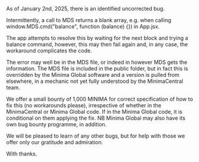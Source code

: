 As of January 2nd, 2025, there is an identified uncorrected bug.

Intermittently, a call to MDS returns a blank array, e.g. when calling window.MDS.cmd("balance", function (balance) {}) in App.jsx.

The app attempts to resolve this by waiting for the next block and trying a balance command, however, this may then fail again and, in any case, the workaround complicates the code.

The error may well be in the MDS file, or indeed in however MDS gets the information.  The MDS file is included in the public folder, but in fact this is overridden by the Minima Global software and a version is pulled from elsewhere, in a mechanic not yet fully understood by the MinimaCentral team.

We offer a small bounty of 1,000 MINIMA for correct specification of how to fix this (no workarounds please), irrespective of whether in the MinimaCentral or Minima Global code.  If in the Minima Global code, it is conditional on them applying the fix.  NB Minima Global may also have its own bug bounty programme, in addition.

We will be pleased to learn of any other bugs, but for help with those we offer only our gratitude and admiration.

With thanks.